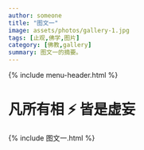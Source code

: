 ```yaml
---
author: someone
title: "图文一"
image: assets/photos/gallery-1.jpg
tags: [止观,佛学,图片]
category: [佛教,gallery]
summary: 图文一的摘要。
---
```


{% include menu-header.html  %}  
<h1 class="logo-1">
      凡所有相 ⚡ 皆是虚妄
</h1>
{% include 图文一.html  %}  
